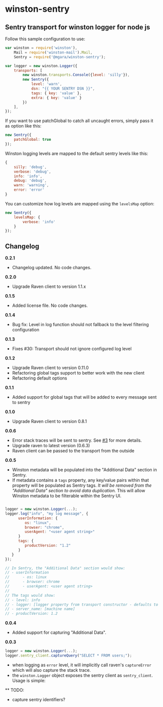 winston-sentry
==============

Sentry transport for winston logger for node js
-----------------------------------------------

Follow this sample configuration to use:

```javascript
var winston = require('winston'),
    Mail = require('winston-mail').Mail,
    Sentry = require('@mgara/winston-sentry');

var logger = new winston.Logger({
    transports: [
        new winston.transports.Console({level: 'silly'}),
        new Sentry({
            level: 'warn',
            dsn: "{{ YOUR SENTRY DSN }}",
            tags: { key: 'value' },
            extra: { key: 'value' }
        })
    ],
});
```

If you want to use patchGlobal to catch all uncaught errors, simply pass it as option like this:

```javascript
new Sentry({
    patchGlobal: true
});
```

Winston logging levels are mapped to the default sentry levels like this:

```javascript
{
    silly: 'debug',
    verbose: 'debug',
    info: 'info',
    debug: 'debug',
    warn: 'warning',
    error: 'error'
}
```

You can customize how log levels are mapped using the `levelsMap` option:

```javascript
new Sentry({
    levelsMap: {
        verbose: 'info'
    }
});
```

Changelog
---------

**0.2.1**
* Changelog updated. No code changes.

**0.2.0**
* Upgrade Raven client to version 1.1.x

**0.1.5**
* Added license file. No code changes.

**0.1.4**
* Bug fix: Level in log function should not fallback to the level filtering configuration

**0.1.3**
* Fixes #30: Transport should not ignore configured log level

**0.1.2**
* Upgrade Raven client to version 0.11.0
* Refactoring global tags support to better work with the new client
* Refactoring default options 

**0.1.1**
* Added support for global tags that will be added to every message sent to sentry

**0.1.0**
* Upgrade Raven client to version 0.8.1

**0.0.6**

* Error stack traces will be sent to sentry. See [#3](https://github.com/guzru/winston-sentry/issues/3) for more details.
* Upgrade raven to latest version (0.6.3)
* Raven client can be passed to the transport from the outside

**0.0.5**

 * Winston metadata will be populated into the "Additional Data" section in Sentry.
 * If metadata contains a `tags` property, any key/value pairs within that property will be populated as Sentry tags.
   *It will be removed from the "Additional Data" section to avoid data duplication.* This will allow Winston metadata
   to be filterable within the Sentry UI.

```javascript

logger = new winston.Logger(...);
logger.log("info", "my log message", {
      userInformation: {
         os: "linux",
         browser: "chrome",
         userAgent: "<user agent string>"
      }
      tags: {
         productVersion: "1.2"
      }
   }
});

// In Sentry, the "Additional Data" section would show:
// - userInformation
//      - os: linux
//      - browser: chrome
//      - userAgent: <user agent string>
//
// The tags would show:
// - level: info
// - logger: [logger property from transport constructor - defaults to "root"]
// - server_name: [machine name]
// - productVersion: 1.2
```

**0.0.4**

 * Added support for capturing "Additional Data".

**0.0.3**

```javascript
logger = new winston.Logger(...);
logger.sentry_client.captureQuery("SELECT * FROM users;");
```

 * when logging as `error` level, it will implicitly call raven's `captureError` which will also capture the stack trace.
 * the `winston.Logger` object exposes the sentry client as `sentry_client`. Usage is simple:


** TODO:

 * capture sentry identifiers?
    
